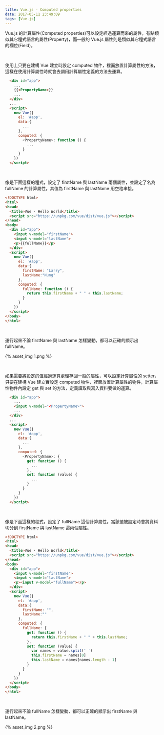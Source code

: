 ```yaml
---
title: Vue.js - Computed properties
date: 2017-05-11 23:49:09
tags: [Vue.js]
---
```


Vue.js 的計算屬性(Computed properties)可以設定經過運算而來的屬性，有點類似其它程式語言的屬性(Property)，而一般的 Vue.js 屬性則是類似其它程式語言的欄位(Field)。  

<!-- More -->

<br/>


使用上只要在建構 Vue 建立時設定 computed 物件，裡面放置計算屬性的方法，這樣在使用計算屬性時就會去調用計算屬性定義的方法去運算。   

```html
  <div id="app">
    ...
    {{<PropertyName>}}
    ...
  </div>
  ...
  <script>
    new Vue({
      el: '#app',
      data:{
        ...
      },
      computed: {
        <PropertyName>: function () {
          ...
        }
      }     
    })
  </script>
```

<br/>


像是下面這樣的程式，設定了 firstName 與 lastName 兩個屬性，並設定了名為 fullName 的計算屬性，其值為 firstName 與 lastName 用空格串接。  

```html
<!DOCTYPE html>
<html>
<head>
  <title>Vue - Hello World</title>
  <script src="https://unpkg.com/vue/dist/vue.js"></script>
</head>
<body>
  <div id="app">
    <input v-model="firstName">
    <input v-model="lastName">
    <p>{{fullName}}</p>
  </div>
  <script>
    new Vue({
      el: '#app',
      data:{
        firstName: "Larry",
        lastName:"Nung"
      },
      computed: {
        fullName: function () {
          return this.firstName + " " + this.lastName;
        }
      }     
    })
  </script>
</body>
</html>
```

<br/>


運行起來不論 firstName 與 lastName 怎樣變動，都可以正確的顯示出 fullName。  

{% asset_img 1.png %}

<br/>


如果需要將設定的值經過運算處理存回一般的屬性，可以設定計算屬性的 setter，只要在建構 Vue 建立實設定 computed 物件，裡面放置計算屬性的物件，計算屬性物件內設定 get 與 set 的方法，定義讀取與寫入資料要做的運算。  

```html
  <div id="app">
    ...
    <input v-model="<PropertyName>">
    ...
  </div>
  ...
  <script>
    new Vue({
      el: '#app',
      data:{
        ...
      },
      computed: {
        <PropertyName>: {
          get: function () {
            ...
          },
          set: function (value) {
            ...
          }
        }
      }     
    })
  </script>
```

<br/>


像是下面這樣的程式，設定了 fullName 這個計算屬性，當該值被設定時會將資料切分到 firstName 與 lastName 這兩個屬性。   

```html
<!DOCTYPE html>
<html>
<head>
  <title>Vue - Hello World</title>
  <script src="https://unpkg.com/vue/dist/vue.js"></script>
</head>
<body>
  <div id="app">
    <input v-model="firstName">
    <input v-model="lastName">
    <p><input v-model="fullName"></p>
  </div>
  <script>
    new Vue({
      el: '#app',
      data:{
        firstName: "",
        lastName:""
      },
      computed: {
        fullName: {
          get: function () {
            return this.firstName + " " + this.lastName;
          },
          set: function (value) {
            var names = value.split(' ')
            this.firstName = names[0]
            this.lastName = names[names.length - 1]
          }
        }
      }     
    })
  </script>
</body>
</html>
```

<br/>


運行起來不論 fullName 怎樣變動，都可以正確的顯示出 firstName 與 lastName。

{% asset_img 2.png %}

<br/>

